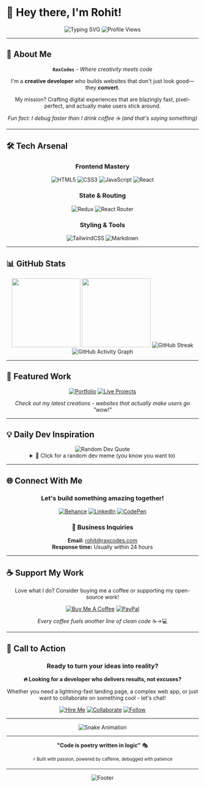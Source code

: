 # 👋 Hey there, I'm Rohit!

<div align="center">
  
  <!-- Animated Typing Effect -->
  <img src="https://readme-typing-svg.herokuapp.com?font=Fira+Code&size=30&duration=3000&pause=1000&color=00D9FF&center=true&vCenter=true&width=600&lines=Creative+Developer+%F0%9F%9A%80;High-Converting+Websites+Builder;Speed+%26+Clean+Code+Obsessed;Welcome+to+my+Digital+Playground!" alt="Typing SVG" />
  
  <!-- Profile Views Counter -->
  <img src="https://komarev.com/ghpvc/?username=raxcodes&style=for-the-badge&color=00d9ff&label=PROFILE+VIEWS" alt="Profile Views" />
  
</div>

---

## 🎯 About Me

<div align="center">
  
  **`RaxCodes`** - *Where creativity meets code*
  
  I'm a **creative developer** who builds websites that don't just look good—they **convert**. 
  
  My mission? Crafting digital experiences that are blazingly fast, pixel-perfect, and actually make users stick around.
  
  *Fun fact: I debug faster than I drink coffee ☕ (and that's saying something)*
  
</div>

---

## 🛠️ Tech Arsenal

<div align="center">

### Frontend Mastery
![HTML5](https://img.shields.io/badge/HTML5-E34F26?style=for-the-badge&logo=html5&logoColor=white)
![CSS3](https://img.shields.io/badge/CSS3-1572B6?style=for-the-badge&logo=css3&logoColor=white)
![JavaScript](https://img.shields.io/badge/JavaScript-323330?style=for-the-badge&logo=javascript&logoColor=F7DF1E)
![React](https://img.shields.io/badge/React-20232A?style=for-the-badge&logo=react&logoColor=61DAFB)

### State & Routing
![Redux](https://img.shields.io/badge/Redux-593D88?style=for-the-badge&logo=redux&logoColor=white)
![React Router](https://img.shields.io/badge/React_Router-CA4245?style=for-the-badge&logo=react-router&logoColor=white)

### Styling & Tools
![TailwindCSS](https://img.shields.io/badge/Tailwind_CSS-38B2AC?style=for-the-badge&logo=tailwind-css&logoColor=white)
![Markdown](https://img.shields.io/badge/Markdown-000000?style=for-the-badge&logo=markdown&logoColor=white)

</div>

---

## 📊 GitHub Stats

<div align="center">
  
  <!-- GitHub Stats Cards -->
  <img height="180em" src="https://github-readme-stats.vercel.app/api?username=raxcodes&show_icons=true&theme=tokyonight&include_all_commits=true&count_private=true&hide_border=true&bg_color=0D1117&title_color=00D9FF&text_color=FFFFFF&icon_color=00D9FF"/>
  
  <img height="180em" src="https://github-readme-stats.vercel.app/api/top-langs/?username=raxcodes&layout=compact&langs_count=8&theme=tokyonight&hide_border=true&bg_color=0D1117&title_color=00D9FF&text_color=FFFFFF"/>
  
  <!-- GitHub Streak Stats -->
  <img src="https://github-readme-streak-stats.herokuapp.com/?user=raxcodes&theme=tokyonight&hide_border=true&background=0D1117&stroke=00D9FF&ring=00D9FF&fire=FF6B6B&currStreakLabel=00D9FF" alt="GitHub Streak" />
  
  <!-- Activity Graph -->
  <img src="https://github-readme-activity-graph.vercel.app/graph?username=raxcodes&bg_color=0d1117&color=ffffff&line=00d9ff&point=ff6b6b&area=true&hide_border=true" alt="GitHub Activity Graph" />

</div>

---

## 🎨 Featured Work

<div align="center">

[![Portfolio](https://img.shields.io/badge/Portfolio-FF5722?style=for-the-badge&logo=google-chrome&logoColor=white)](https://your-portfolio-link.com)
[![Live Projects](https://img.shields.io/badge/Live_Projects-4CAF50?style=for-the-badge&logo=vercel&logoColor=white)](https://your-live-projects.com)

*Check out my latest creations - websites that actually make users go "wow!"*

</div>

---

## 💡 Daily Dev Inspiration

<div align="center">
  
  <!-- Random Dev Quote -->
  <img src="https://quotes-github-readme.vercel.app/api?type=horizontal&theme=tokyonight&border=true" alt="Random Dev Quote" />
  
  <!-- Programming Meme -->
  <details>
  <summary>🤣 Click for a random dev meme (you know you want to)</summary>
  <br>
  <div align="center">
    <img src="https://readme-jokes.vercel.app/api?hideBorder&theme=tokyonight&bgColor=0d1117" alt="Random Dev Joke" />
  </div>
  </details>

</div>

---

## 🌐 Connect With Me

<div align="center">

### Let's build something amazing together!

[![Behance](https://img.shields.io/badge/Behance-1769FF?style=for-the-badge&logo=behance&logoColor=white)](https://www.behance.net/rohitpadghan)
[![LinkedIn](https://img.shields.io/badge/LinkedIn-0077B5?style=for-the-badge&logo=linkedin&logoColor=white)](https://www.linkedin.com/in/rohitrax/)
[![CodePen](https://img.shields.io/badge/Codepen-000000?style=for-the-badge&logo=codepen&logoColor=white)](https://codepen.io/raxcodes)

### 📧 Business Inquiries
**Email:** rohit@raxcodes.com  
**Response time:** Usually within 24 hours

</div>

---

## ☕ Support My Work

<div align="center">

Love what I do? Consider buying me a coffee or supporting my open-source work!

[![Buy Me A Coffee](https://img.shields.io/badge/Buy_Me_A_Coffee-FFDD00?style=for-the-badge&logo=buy-me-a-coffee&logoColor=black)](https://www.buymeacoffee.com/raxcodes)
[![PayPal](https://img.shields.io/badge/PayPal-00457C?style=for-the-badge&logo=paypal&logoColor=white)](https://paypal.me/raxcodestudio)

*Every coffee fuels another line of clean code* ☕→💻

</div>

---

## 🚀 Call to Action

<div align="center">

### Ready to turn your ideas into reality?

**🔥 Looking for a developer who delivers results, not excuses?**

Whether you need a lightning-fast landing page, a complex web app, or just want to collaborate on something cool - let's chat!

[![Hire Me](https://img.shields.io/badge/💼_HIRE_ME-FF6B6B?style=for-the-badge&logoColor=white)](mailto:rohit@raxcodes.com)
[![Collaborate](https://img.shields.io/badge/🤝_COLLABORATE-4ECDC4?style=for-the-badge&logoColor=white)](https://www.linkedin.com/in/rohitrax/)
[![Follow](https://img.shields.io/badge/⭐_FOLLOW-FFD93D?style=for-the-badge&logoColor=black)](https://github.com/raxcodes)

</div>

---

<div align="center">
  
  <!-- Snake Animation -->
  <img src="https://github.com/raxcodes/raxcodes/blob/output/github-contribution-grid-snake-dark.svg" alt="Snake Animation" />
  
  ---
  
  **"Code is poetry written in logic"** 🎭
  
  <sub>⚡ Built with passion, powered by caffeine, debugged with patience</sub>
  
  ---
  
  ![Footer](https://capsule-render.vercel.app/api?type=waving&color=gradient&customColorList=0,2,2,5,30&height=100&section=footer&text=Thanks+for+visiting!&fontSize=16&fontColor=ffffff&animation=twinkling&fontAlignY=65)

</div>
